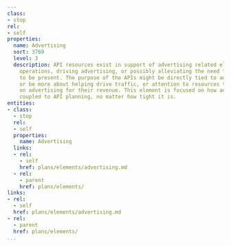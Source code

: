 ```yaml
---
class:
- stop
rel:
- self
properties:
  name: Advertising
  sort: 3769
  level: 3
  description: API resources exist in support of advertising related elements of platform
    operations, driving advertising, or possibly alleviating the need for advertising
    to be present. The purpose of the APIs might be directly tied to advertising,
    or be more about helping drive traffic, or attention to resources that depend
    on advertising for their revenue. This element is focused on how advertising is
    coupled to API planning, no matter how tight it is.
entities:
- class:
  - stop
  rel:
  - self
  properties:
    name: Advertising
  links:
  - rel:
    - self
    href: plans/elements/advertising.md
  - rel:
    - parent
    href: plans/elements/
links:
- rel:
  - self
  href: plans/elements/advertising.md
- rel:
  - parent
  href: plans/elements/
...
```

